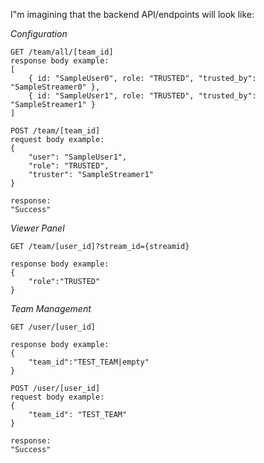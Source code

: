 I"m imagining that the backend API/endpoints will look like:

_Configuration_

```
GET /team/all/[team_id]
response body example:
[
	{ id: "SampleUser0", role: "TRUSTED", "trusted_by": "SampleStreamer0" },
	{ id: "SampleUser1", role: "TRUSTED", "trusted_by": "SampleStreamer1" }
]

POST /team/[team_id]
request body example:
{
	"user": "SampleUser1",
	"role": "TRUSTED",
	"truster": "SampleStreamer1"
}

response:
"Success"
```

_Viewer Panel_

```
GET /team/[user_id]?stream_id={streamid}

response body example:
{
	"role":"TRUSTED"
}
```

_Team Management_
```
GET /user/[user_id]

response body example:
{
	"team_id":"TEST_TEAM|empty"
}

POST /user/[user_id]
request body example:
{
	"team_id": "TEST_TEAM"
}

response:
"Success"
```
